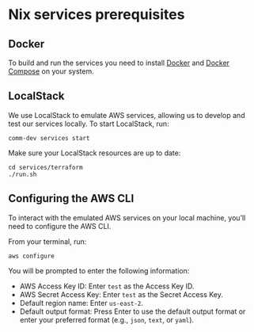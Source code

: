 # Nix services prerequisites

## Docker

To build and run the services you need to install [Docker](https://docs.docker.com/desktop/) and [Docker Compose](https://docs.docker.com/compose/install) on your system.

## LocalStack

We use LocalStack to emulate AWS services, allowing us to develop and test our services locally. To start LocalStack, run:

```
comm-dev services start
```

Make sure your LocalStack resources are up to date:

```
cd services/terraform
./run.sh
```

## Configuring the AWS CLI

To interact with the emulated AWS services on your local machine, you’ll need to configure the AWS CLI.

From your terminal, run:

```
aws configure
```

You will be prompted to enter the following information:

- AWS Access Key ID: Enter `test` as the Access Key ID.
- AWS Secret Access Key: Enter `test` as the Secret Access Key.
- Default region name: Enter `us-east-2`.
- Default output format: Press Enter to use the default output format or enter your preferred format (e.g., `json`, `text`, or `yaml`).
